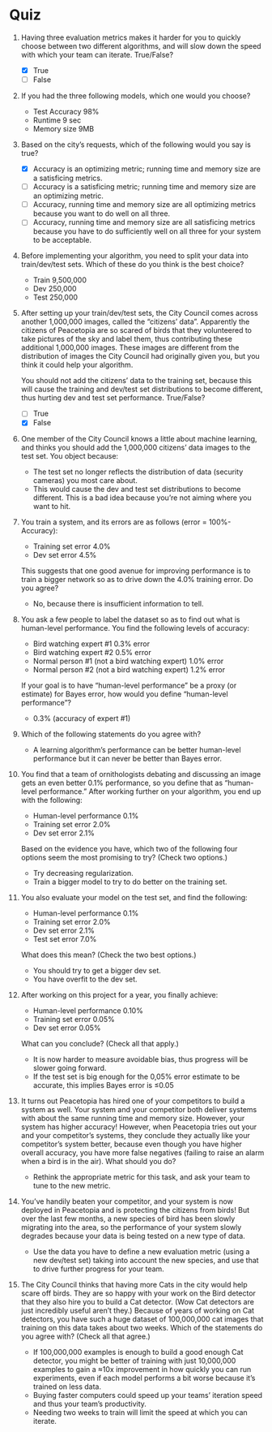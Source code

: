 # Quiz

1. Having three evaluation metrics makes it harder for you to quickly choose between two different algorithms, and will slow down the speed with which your team can iterate. True/False?
    - [x]  True
    - [ ]  False
    
2. If you had the three following models, which one would you choose?
    - Test Accuracy 98%
    - Runtime 9 sec
    - Memory size 9MB
    
3. Based on the city’s requests, which of the following would you say is true?
    - [x]  Accuracy is an optimizing metric; running time and memory size are a satisficing metrics.
    - [ ]  Accuracy is a satisficing metric; running time and memory size are an optimizing metric.
    - [ ]  Accuracy, running time and memory size are all optimizing metrics because you want to do well on all three.
    - [ ]  Accuracy, running time and memory size are all satisficing metrics because you have to do sufficiently well on all three for your system to be acceptable.
    
4. Before implementing your algorithm, you need to split your data into train/dev/test sets. Which of these do you think is the best choice?
    - Train 9,500,000
    - Dev 250,000
    - Test 250,000
    
5. After setting up your train/dev/test sets, the City Council comes across another 1,000,000 images, called the “citizens’ data”. Apparently the citizens of Peacetopia are so scared of birds that they volunteered to take pictures of the sky and label them, thus contributing these additional 1,000,000 images. These images are different from the distribution of images the City Council had originally given you, but you think it could help your algorithm.
    
    You should not add the citizens’ data to the training set, because this will cause the training and dev/test set distributions to become different, thus hurting dev and test set performance. True/False?
    
    - [ ]  True
    - [x]  False
    
6. One member of the City Council knows a little about machine learning, and thinks you should add the 1,000,000 citizens’ data images to the test set. You object because:
    - The test set no longer reflects the distribution of data (security cameras) you most care about.
    - This would cause the dev and test set distributions to become different. This is a bad idea because you’re not aiming where you want to hit.
    
7. You train a system, and its errors are as follows (error = 100%-Accuracy):
    - Training set error 4.0%
    - Dev set error 4.5%
    
    This suggests that one good avenue for improving performance is to train a bigger network so as to drive down the 4.0% training error. Do you agree?
    
    - No, because there is insufficient information to tell.
    
8. You ask a few people to label the dataset so as to find out what is human-level performance. You find the following levels of accuracy:
    - Bird watching expert #1 0.3% error
    - Bird watching expert #2 0.5% error
    - Normal person #1 (not a bird watching expert) 1.0% error
    - Normal person #2 (not a bird watching expert) 1.2% error
    
    If your goal is to have “human-level performance” be a proxy (or estimate) for Bayes error, how would you define “human-level performance”?
    
    - 0.3% (accuracy of expert #1)
    
9. Which of the following statements do you agree with?
    - A learning algorithm’s performance can be better human-level performance but it can never be better than Bayes error.
    
10. You find that a team of ornithologists debating and discussing an image gets an even better 0.1% performance, so you define that as “human-level performance.” After working further on your algorithm, you end up with the following:
    - Human-level performance 0.1%
    - Training set error 2.0%
    - Dev set error 2.1%
    
    Based on the evidence you have, which two of the following four options seem the most promising to try? (Check two options.)
    
    - Try decreasing regularization.
    - Train a bigger model to try to do better on the training set.
    
11. You also evaluate your model on the test set, and find the following:
    - Human-level performance 0.1%
    - Training set error 2.0%
    - Dev set error 2.1%
    - Test set error 7.0%
    
    What does this mean? (Check the two best options.)
    
    - You should try to get a bigger dev set.
    - You have overfit to the dev set.
    
12. After working on this project for a year, you finally achieve:
    - Human-level performance 0.10%
    - Training set error 0.05%
    - Dev set error 0.05%
    
    What can you conclude? (Check all that apply.)
    
    - It is now harder to measure avoidable bias, thus progress will be slower going forward.
    - If the test set is big enough for the 0,05% error estimate to be accurate, this implies Bayes error is ≤0.05
    
13. It turns out Peacetopia has hired one of your competitors to build a system as well. Your system and your competitor both deliver systems with about the same running time and memory size. However, your system has higher accuracy! However, when Peacetopia tries out your and your competitor’s systems, they conclude they actually like your competitor’s system better, because even though you have higher overall accuracy, you have more false negatives (failing to raise an alarm when a bird is in the air). What should you do?
    - Rethink the appropriate metric for this task, and ask your team to tune to the new metric.
    
14. You’ve handily beaten your competitor, and your system is now deployed in Peacetopia and is protecting the citizens from birds! But over the last few months, a new species of bird has been slowly migrating into the area, so the performance of your system slowly degrades because your data is being tested on a new type of data.
    - Use the data you have to define a new evaluation metric (using a new dev/test set) taking into account the new species, and use that to drive further progress for your team.
    
15. The City Council thinks that having more Cats in the city would help scare off birds. They are so happy with your work on the Bird detector that they also hire you to build a Cat detector. (Wow Cat detectors are just incredibly useful aren’t they.) Because of years of working on Cat detectors, you have such a huge dataset of 100,000,000 cat images that training on this data takes about two weeks. Which of the statements do you agree with? (Check all that agree.)
    - If 100,000,000 examples is enough to build a good enough Cat detector, you might be better of training with just 10,000,000 examples to gain a ≈10x improvement in how quickly you can run experiments, even if each model performs a bit worse because it’s trained on less data.
    - Buying faster computers could speed up your teams’ iteration speed and thus your team’s productivity.
    - Needing two weeks to train will limit the speed at which you can iterate.